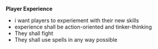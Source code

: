 **Player Experience**

- i want players to experiement with their new skills
- experience shall be action-oriented and tinker-thinking
- They shall fight
- They shall use spells in any way possible